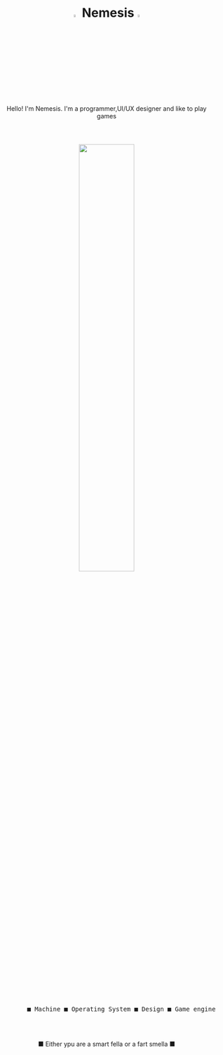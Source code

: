 
<h1 align="center"> <img src="https://media3.giphy.com/media/l4FGr7tMjH3ajuwy4/giphy.gif" width="4%"> </a> Nemesis<img src="https://media3.giphy.com/media/l4FGr7tMjH3ajuwy4/giphy.gif" width="4%"> </h1>
<br>
<p align="center">
Hello! I'm Nemesis. I'm a programmer,UI/UX designer and like to play games  <br>

</p>
<h1> </h1>
<br>

<div float="left" align="center">
   <img src="https://media2.giphy.com/media/ao9DUiTKH60XS/giphy.gif" width="50%"/>
  <div>
     <kbd>
       <br>
       &nbsp; &nbsp;  &nbsp; &nbsp; ■ Machine ■ Operating System ■ Design ■ Game engine &nbsp; &nbsp;  &nbsp; &nbsp;
       <br> <br>
     </kbd>
  <div>
    <br>
</div>



     

  <p align="center">
  ■ Either ypu are a smart fella or a fart smella ■
  </p>
